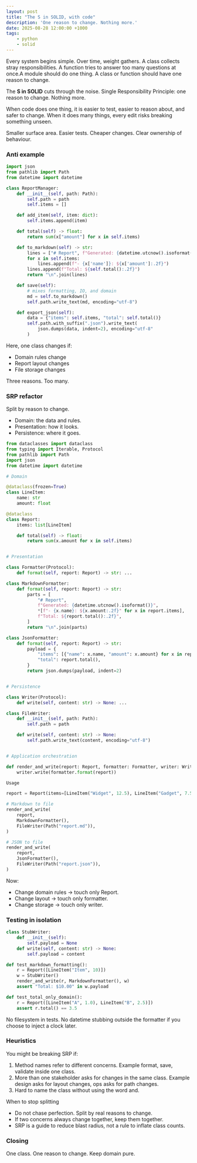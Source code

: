 ```yaml
---
layout: post
title: "The S in SOLID, with code"
description: 'One reason to change. Nothing more.'
date: 2025-08-28 12:00:00 +1000
tags:
    - python
    - solid
---
```


Every system begins simple. Over time, weight gathers. A class collects stray responsibilities. A function tries to answer too many questions at once.A module should do one thing. A class or function should have one reason to change.

The **S in SOLID** cuts through the noise. Single Responsibility Principle: one reason to change. Nothing more.

When code does one thing, it is easier to test, easier to reason about, and safer to change. When it does many things, every edit risks breaking something unseen.

Smaller surface area.
Easier tests.
Cheaper changes.
Clear ownership of behaviour.

### Anti example

```python
import json
from pathlib import Path
from datetime import datetime

class ReportManager:
    def __init__(self, path: Path):
        self.path = path
        self.items = []

    def add_item(self, item: dict):
        self.items.append(item)

    def total(self) -> float:
        return sum(x["amount"] for x in self.items)

    def to_markdown(self) -> str:
        lines = ["# Report", f"Generated: {datetime.utcnow().isoformat()}"]
        for x in self.items:
            lines.append(f"- {x['name']}: ${x['amount']:.2f}")
        lines.append(f"Total: ${self.total():.2f}")
        return "\n".join(lines)

    def save(self):
        # mixes formatting, IO, and domain
        md = self.to_markdown()
        self.path.write_text(md, encoding="utf-8")

    def export_json(self):
        data = {"items": self.items, "total": self.total()}
        self.path.with_suffix(".json").write_text(
            json.dumps(data, indent=2), encoding="utf-8"
        )
```

Here, one class changes if:

* Domain rules change
* Report layout changes
* File storage changes

Three reasons. Too many.

### SRP refactor

Split by reason to change.

* Domain: the data and rules.
* Presentation: how it looks.
* Persistence: where it goes.

```python
from dataclasses import dataclass
from typing import Iterable, Protocol
from pathlib import Path
import json
from datetime import datetime

# Domain

@dataclass(frozen=True)
class LineItem:
    name: str
    amount: float

@dataclass
class Report:
    items: list[LineItem]

    def total(self) -> float:
        return sum(x.amount for x in self.items)


# Presentation

class Formatter(Protocol):
    def format(self, report: Report) -> str: ...

class MarkdownFormatter:
    def format(self, report: Report) -> str:
        parts = [
            "# Report",
            f"Generated: {datetime.utcnow().isoformat()}",
            *[f"- {x.name}: ${x.amount:.2f}" for x in report.items],
            f"Total: ${report.total():.2f}",
        ]
        return "\n".join(parts)

class JsonFormatter:
    def format(self, report: Report) -> str:
        payload = {
            "items": [{"name": x.name, "amount": x.amount} for x in report.items],
            "total": report.total(),
        }
        return json.dumps(payload, indent=2)


# Persistence

class Writer(Protocol):
    def write(self, content: str) -> None: ...

class FileWriter:
    def __init__(self, path: Path):
        self.path = path

    def write(self, content: str) -> None:
        self.path.write_text(content, encoding="utf-8")


# Application orchestration

def render_and_write(report: Report, formatter: Formatter, writer: Writer) -> None:
    writer.write(formatter.format(report))

Usage

report = Report(items=[LineItem("Widget", 12.5), LineItem("Gadget", 7.5)])

# Markdown to file
render_and_write(
    report,
    MarkdownFormatter(),
    FileWriter(Path("report.md")),
)

# JSON to file
render_and_write(
    report,
    JsonFormatter(),
    FileWriter(Path("report.json")),
)
```

Now:

* Change domain rules → touch only Report.
* Change layout → touch only formatter.
* Change storage → touch only writer.

### Testing in isolation

```python
class StubWriter:
    def __init__(self):
        self.payload = None
    def write(self, content: str) -> None:
        self.payload = content

def test_markdown_formatting():
    r = Report([LineItem("Item", 10)])
    w = StubWriter()
    render_and_write(r, MarkdownFormatter(), w)
    assert "Total: $10.00" in w.payload

def test_total_only_domain():
    r = Report([LineItem("A", 1.0), LineItem("B", 2.5)])
    assert r.total() == 3.5
```

No filesystem in tests. No datetime stubbing outside the formatter if you choose to inject a clock later.

### Heuristics

You might be breaking SRP if:

1. Method names refer to different concerns. Example format, save, validate inside one class.
2. More than one stakeholder asks for changes in the same class. Example design asks for layout changes, ops asks for path changes.
3. Hard to name the class without using the word and.

When to stop splitting

* Do not chase perfection. Split by real reasons to change.
* If two concerns always change together, keep them together.
* SRP is a guide to reduce blast radius, not a rule to inflate class counts.

### Closing

One class. One reason to change.
Keep domain pure.

